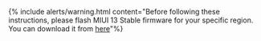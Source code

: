 {% include alerts/warning.html content="Before following these instructions, please flash MIUI 13 Stable firmware for your specific region. You can download it from [here](https://xiaomifirmwareupdater.com/firmware/haydn/)"%}
